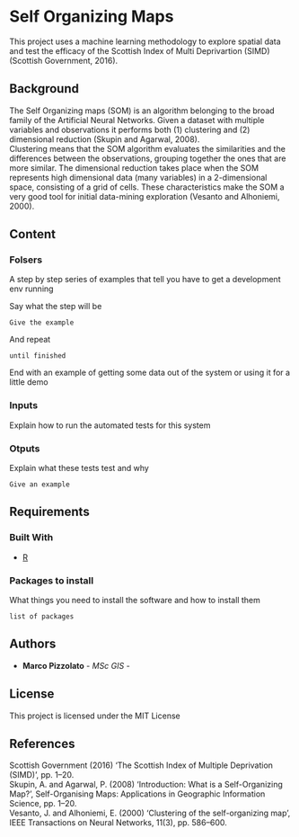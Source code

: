 # Self Organizing Maps

This project uses a machine learning methodology to explore spatial data and test the efficacy of the Scottish Index of Multi Deprivartion (SIMD) (Scottish Government, 2016).

## Background

The Self Organizing maps (SOM) is an algorithm belonging to the broad family of the Artificial Neural Networks. Given a dataset
with multiple variables and observations it performs both (1) clustering and (2) dimensional reduction (Skupin and Agarwal, 2008).  
Clustering means that the SOM algorithm evaluates the similarities and the differences between the observations, grouping together the ones that are more similar.  The dimensional reduction takes place when the SOM represents high dimensional data (many variables) in a 2-dimensional space, consisting of a grid of cells. These characteristics make the SOM a very good tool for initial data-mining exploration (Vesanto and Alhoniemi, 2000).

## Content
### Folsers

A step by step series of examples that tell you have to get a development env running

Say what the step will be

```
Give the example
```

And repeat

```
until finished
```

End with an example of getting some data out of the system or using it for a little demo

### Inputs

Explain how to run the automated tests for this system

### Otputs

Explain what these tests test and why

```
Give an example
```
## Requirements
### Built With

* [R](https://www.rstudio.com/)

### Packages to install

What things you need to install the software and how to install them

```
list of packages
```

## Authors

* **Marco Pizzolato** - *MSc GIS* -

## License

This project is licensed under the MIT License

## References

Scottish Government (2016) ‘The Scottish Index of Multiple Deprivation (SIMD)’, pp. 1–20.  
Skupin, A. and Agarwal, P. (2008) ‘Introduction: What is a Self-Organizing Map?’, Self-Organising Maps:
Applications in Geographic Information Science, pp. 1–20.  
Vesanto, J. and Alhoniemi, E. (2000) ‘Clustering of the self-organizing map’, IEEE Transactions on Neural
Networks, 11(3), pp. 586–600.  

